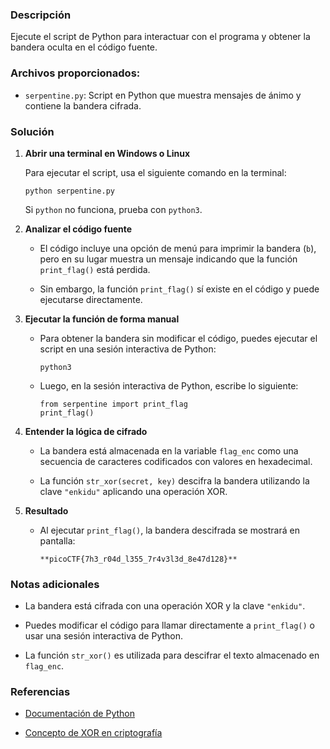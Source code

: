 ### Descripción

Ejecute el script de Python para interactuar con el programa y obtener la bandera oculta en el código fuente.

### Archivos proporcionados:

- `serpentine.py`: Script en Python que muestra mensajes de ánimo y contiene la bandera cifrada.
    

### Solución

1. **Abrir una terminal en Windows o Linux**
    
    Para ejecutar el script, usa el siguiente comando en la terminal:
    
    ```
    python serpentine.py
    ```
    
    Si `python` no funciona, prueba con `python3`.
    
2. **Analizar el código fuente**
    
    - El código incluye una opción de menú para imprimir la bandera (`b`), pero en su lugar muestra un mensaje indicando que la función `print_flag()` está perdida.
        
    - Sin embargo, la función `print_flag()` sí existe en el código y puede ejecutarse directamente.
        
3. **Ejecutar la función de forma manual**
    
    - Para obtener la bandera sin modificar el código, puedes ejecutar el script en una sesión interactiva de Python:
        
        ```
        python3
        ```
        
    - Luego, en la sesión interactiva de Python, escribe lo siguiente:
        
        ```
        from serpentine import print_flag
        print_flag()
        ```
        
4. **Entender la lógica de cifrado**
    
    - La bandera está almacenada en la variable `flag_enc` como una secuencia de caracteres codificados con valores en hexadecimal.
        
    - La función `str_xor(secret, key)` descifra la bandera utilizando la clave `"enkidu"` aplicando una operación XOR.
        
5. **Resultado**
    
    - Al ejecutar `print_flag()`, la bandera descifrada se mostrará en pantalla:
        
        `**picoCTF{7h3_r04d_l355_7r4v3l3d_8e47d128}**`
        

### Notas adicionales

- La bandera está cifrada con una operación XOR y la clave `"enkidu"`.
    
- Puedes modificar el código para llamar directamente a `print_flag()` o usar una sesión interactiva de Python.
    
- La función `str_xor()` es utilizada para descifrar el texto almacenado en `flag_enc`.
    

### Referencias

- [Documentación de Python](https://docs.python.org/3/)
    
- [Concepto de XOR en criptografía](https://en.wikipedia.org/wiki/XOR_cipher)